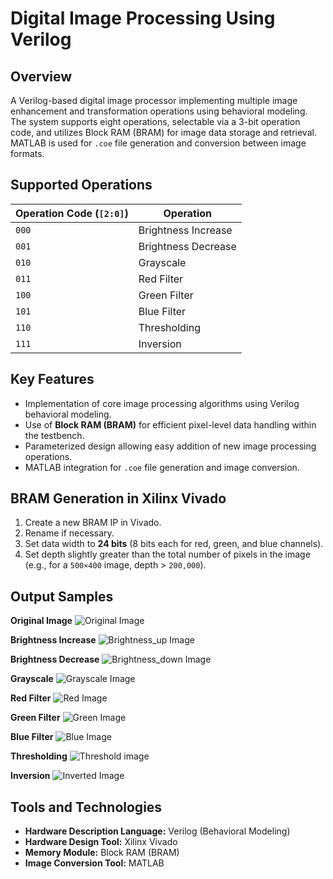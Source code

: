 # Digital Image Processing Using Verilog

## Overview

A Verilog-based digital image processor implementing multiple image enhancement and transformation operations using behavioral modeling. The system supports eight operations, selectable via a 3-bit operation code, and utilizes Block RAM (BRAM) for image data storage and retrieval. MATLAB is used for `.coe` file generation and conversion between image formats.

## Supported Operations

| Operation Code (`[2:0]`) | Operation |
|--------------------------|-----------|
| `000` | Brightness Increase |
| `001` | Brightness Decrease |
| `010` | Grayscale |
| `011` | Red Filter |
| `100` | Green Filter |
| `101` | Blue Filter |
| `110` | Thresholding |
| `111` | Inversion |

## Key Features

* Implementation of core image processing algorithms using Verilog behavioral modeling.
* Use of **Block RAM (BRAM)** for efficient pixel-level data handling within the testbench.
* Parameterized design allowing easy addition of new image processing operations.
* MATLAB integration for `.coe` file generation and image conversion.

## BRAM Generation in Xilinx Vivado

1. Create a new BRAM IP in Vivado.
2. Rename if necessary.
3. Set data width to **24 bits** (8 bits each for red, green, and blue channels).
4. Set depth slightly greater than the total number of pixels in the image (e.g., for a `500×400` image, depth > `200,000`).

## Output Samples

**Original Image**
![Original Image](https://github.com/user-attachments/assets/b23d90f7-80ad-4608-91c4-bc640b687187)

**Brightness Increase**
![Brightness_up Image](https://github.com/user-attachments/assets/51736f94-fa1e-4657-8401-a43160f95b25)

**Brightness Decrease**
![Brightness_down Image](https://github.com/user-attachments/assets/f5688ee7-8b9c-4c1a-92cf-a48a5b64b3b1)

**Grayscale**
![Grayscale Image](https://github.com/user-attachments/assets/a543c585-ad08-46d1-ab9f-95baa7345257)

**Red Filter**
![Red Image](https://github.com/user-attachments/assets/84a21c2d-acfc-4222-95f7-ef95673ac61d)

**Green Filter**
![Green Image](https://github.com/user-attachments/assets/c2a499a6-ec96-494d-8623-6377d9bcfb25)

**Blue Filter**
![Blue Image](https://github.com/user-attachments/assets/52493e46-31ee-4ddc-85a9-5500bdd92873)

**Thresholding**
![Threshold image](https://github.com/user-attachments/assets/05a40329-f97f-4d1e-a2d5-cf0506875ac7)

**Inversion**
![Inverted Image](https://github.com/user-attachments/assets/ae74ee55-b005-4123-925b-0720c0309614)

## Tools and Technologies

* **Hardware Description Language:** Verilog (Behavioral Modeling)
* **Hardware Design Tool:** Xilinx Vivado
* **Memory Module:** Block RAM (BRAM)
* **Image Conversion Tool:** MATLAB
